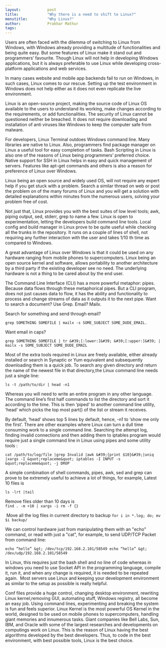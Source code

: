 ```yaml
---
layout:            post
title:             "Why there is a need to shift to Linux?"
menutitle:         "Why Linux?"
author:            Prakhar Mathur
tags:              
---
```


Users are often faced with the dilemma of switching to Linux from Windows, with
Windows already providing a multitude of functionalities and being quite easy. But
some features of Linux make it stand out and programmers’ favourite. Though Linux will not help in developing Windows applications, but it is always preferable to use Linux while developing cross-platform applications and web services.

In many cases website and mobile app backends fail to run on Windows, in such
cases, Linux comes to our rescue. Setting up the test environment in Windows does not help either as it does not even replicate the live environment.

Linux is an open-source project, making the source code of Linux OS available to the
users to understand its working, make changes according to the requirements, or add functionalities. The security of Linux cannot be questioned neither be breached. It does not require downloading and installation of anti viruses like Windows to keep the computer safe from malware.

For developers, Linux Terminal outdoes Windows command line. Many libraries are
native to Linux. Also, programmers find package manager on Linux a useful tool for easy completion of tasks. Bash Scripting in Linux is also one of the reasons of Linux being programmers’ preferred choice. Native support for SSH in Linux helps in easy and quick management of servers. Features like apt-get commands and others is also a reason for preference of Linux over Windows.

Linux being an open source and widely used OS, will not require any expert help if you get stuck with a problem. Search a similar thread on web or post the problem on of the many forums of Linux and you will get a solution with detailed explanations within minutes from the numerous users, solving your problem free of cost.

Not just that, Linux provides you with the best suites of low level tools; awk, piping
output, sed, stderr, grep to name a few. Linux is open to experimentation, letting the developers build command line tools. Local config and build manager in Linux prove to be quite useful while checking all the trunks in the repository. It runs on a couple of lines of shell, not requiring any further interaction with the user and takes 1/10 th time as compared to Windows.

A great advantage of Linux over Windows is that it could be used on any hardware
ranging from mobile phones to supercomputers. Linux being an open source kernel and software, allows portability to another architecture by a third party if the existing
developer see no need. The underlying hardware is not a thing to be cared about by the end user.

The Command Line Interface (CLI) has a more powerful metaphor: pipes. Because data flows through these metaphorical pipes. But a CLI program, does not just causes data to flow, it has the ability and functionality to process and change streams of data as it outputs it to the next pipe. Want to search a document? Use Grep. Email? Mailx. 

 Search for something and send through email?

 `grep SOMETHING SOMEFILE | mailx -s
SOME_SUBJECT SOME_DUDE_EMAIL.`	 

Want email in caps?

 `grep SOMETHING SOMEFILE | tr &#39;[:lower:]&#39; &#39;[:upper:]&#39; | mailx -s SOME_SUBJECT SOME_DUDE_EMAIL`

 
Most of the extra tools required in Linux are freely available, either already installed or search in Synaptic or Yum equivalent and subsequently downloading them is a quick job. To search any given directory and return the name of the newest file in that directory,the Linux command line needs just a single line:

 `ls -t /path/to/dir | head -n1` 

Whereas you will need to write an entire program in any other language. The command line’s first half commands to list the directory and sort it according to the time. This is then ‘piped’ to another command line utility, ‘head’ which picks the top most part() of the list or stream it receives. 

By default, ‘head’ shows top 5 lines by default, hence, -n1 to ‘show me only the first’.
There are other examples where Linux can turn a dull time consuming work to a single command line. Searching the attempt log, finding invalid connections and then adding them to iptables program would require just a single command line in Linux using pipes and some utility tools : 

`cat /path/to/log/file |grep Invalid |awk &#39;{print $10}&#39;|uniq |xargs -I &quot;replaceme&quot; iptables -I INPUT -s &quot;replaceme&quot; -j DROP`

A simple combination of shell commands, pipes, awk, sed and grep can prove to be
extremely useful to achieve a lot of things, for example, Latest 10 files is 

`ls -lrt |tail`

Remove files older than 10 days is  
`find . -m +10 | xargs -i rm -f {}`

 Move all the log files in current directory to backup
`for i in *.log; do; mv $i backup/`

We can control hardware just from manipulating them with an &quot;echo&quot; command, or read with just a &quot;cat&quot;, for example, to send UDP/TCP  Packet from command line:  

`echo “hello” &gt; /dev/tcp/192.168.2.101/58549 echo “hello” &gt; /dev/udp/192.168.2.101/58549`

In Linux, this requires just the bash shell and no line of code whereas in windows you
need to use Socket API in the programming language, compile it, run it, and when any change is required, it is needed to be repeated again.  Most servers use Linux and keeping your development environment as similar to the setup as possible is really helpful.

Conf files provide a huge control, changing desktop environment, rewriting Linux kernel,removing GUI, automating stuff, Windows registry, all become an easy job. Using command lines, experimenting and breaking the system is fun and feels superior. Linux Kernel is the most powerful OS Kernel in the world, designed to be used on mobile phones to supercomputers, handling giant memories and innumerous tasks. Giant companies like Bell Labs, Sun, IBM, and Oracle with some of the largest researches and developments on computings work on Linux. This is the reason of Linux having the best algorithms developed by the best developers. Thus, to code in the best environment, with best possible tools, Linux is the best choice.